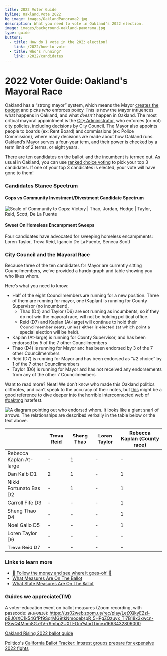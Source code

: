 ```yaml
---
title: 2022 Voter Guide
byline: Oakland.Vote 2022
bg_image: images/OaklandPanorama2.jpg
description: What you need to vote in Oakland's 2022 election.
image: images/background-oakland-panorama.jpg 
type: guide
buttons:
  - title: How do I vote in the 2022 election?
    link: /2022/how-to-vote
  - title: Who's running?
    link: /2022/candidates
---
```


# 2022 Voter Guide: Oakland's Mayoral Race

Oakland has a “strong mayor” system, which means the Mayor [creates the budget](https://cao-94612.s3.amazonaws.com/documents/Budget-Basics-FY21-23-17.pdf) and picks _who_ enforces policy.  This is how the Mayor influences what happens in Oakland, and what _doesn’t_ happen in Oakland.  The most critical mayoral appointment is the [City Administrator](https://transparentcalifornia.com/salaries/search/?q=City%20Administrator&y=2021), who enforces (or not) city policies, including decisions by City Council.  The Mayor also appoints people to boards (ex: Rent Board) and commissions (ex: Police Commission), where many decisions are made about how Oakland runs.  Oakland’s Mayor serves a four-year term, and their power is checked by a term limit of 2 terms, or eight years.

There are ten candidates on the ballot, and the incumbent is termed out.  As usual in Oakland, you can use [ranked choice voting](https://www.instagram.com/tv/CExJpiRBxaP/) to pick your top 3 candidates.  If one of your top 3 candidates is elected, your vote will have gone to them!

### Candidates Stance Spectrum
#### Cops vs Community Investment/Divestment Candidate Spectrum
![Scale of Community to Cops: Victory | Thao, Jordan, Hodge | Taylor, Reid, Scott, De La Fuente](/images/2022/overview-scale-cop-to-community.jpg)

#### Sweet On Homeless Encampment Sweeps
Four candidates have advocated for sweeping homeless encampments:
Loren Taylor, Treva Reid, Igancio De La Fuente, Seneca Scott

### City Council and the Mayoral Race
Because three of the ten candidates for Mayor are currently sitting Councilmembers, we’ve provided a handy graph and table showing you who likes whom.

Here’s what you need to know:
* Half of the eight Councilmembers are running for a new position.  Three of them are running for mayor, one (Kaplan) is running for County Supervisor (no incumbent).
  * Thao (D4) and Taylor (D6) are not running as incumbents, so if they do not win the mayoral race, will not be holding political office.
  * Reid (D7) and Kaplan (At-large) will continue to hold their Councilmember seats, unless either is elected (at which point a special election will be held).
* Kaplan (At-large) is running for County Supervisor, and has been endorsed by 5 of the 7 other Councilmembers
* Thao (D4) is running for Mayor and has been endorsed by 3 of the 7 other Councilmembers
* Reid (D7) is running for Mayor and has been endorsed as “#2 choice” by 1 of the 7 other Councilmembers
* Taylor (D6) is running for Mayor and has not received any endorsements from any of the other 7 Councilmembers

Want to read more? Neat! We don’t know who made this Oakland politics cliffnotes, and can’t speak to the accuracy of their notes, but [this](https://docs.google.com/document/d/1ZeeINU0a3sn4MdejfhhcYKjlNPPc9ZNe2BW2sFUSJWU/edit#heading=h.dfm3zx7isenz) might be a good reference to dive deeper into the horrible interconnected web of [#oaktmg](https://twitter.com/search?q=%23oakmtg) hatefest.

![A diagram pointing out who endorsed whom. It looks like a giant snarl of arrows. The relationships are described verbally in the table below or the text above.](/images/2022/overview-hatefest.jpg)




|                     	| Treva Reid | Sheng Thao | Loren Taylor | Rebecca Kaplan (County race) |
|-------------------------|------------|------------|--------------|------------------------------|
| Rebecca Kaplan At-large | -      	| 1      	| -        	| -                        	|
| Dan Kalb D1         	| 2      	| 1      	| -        	| 1                        	|
| Nikki Fortunato Bas D2  | -      	| 1      	| -        	| 1                        	|
| Carroll Fife D3     	| -      	| -      	| -        	| 1                        	|
| Sheng Thao D4       	| -      	| -      	| -        	| 1                        	|
| Noel Gallo D5       	| -      	| -      	| -        	| 1                        	|
| Loren Taylor D6     	| -      	| -      	| -        	| -                        	|
| Treva Reid D7       	| -      	| -      	| -        	| -                        	|



### Links to learn more

* [🎵 Follow the money and see where it goes-oh! 🎵](https://data.oaklandca.gov/campaign_finance/contribution?electionYear=2022&since=2020-02-22&until=2022-10-30)
* [What Measures Are On The Ballot](https://www.acgov.org/rov_app/measures)
* [What State Measures Are On The Ballot](https://www.sos.ca.gov/elections/ballot-measures/qualified-ballot-measures)

### Guides we appreciate(TM)
A voter-education event on ballot measures (Zoom recording, with passcode: `BFJ@0N30`):
https://us02web.zoom.us/rec/play/LetXQkyE2zl-pBJ0rXC1k54GfPf9SqrMG9tkNmooebspR_5HPgZQzuyx_Ti7B18x3xwcn-PXwQ4Mnm8G.e1V-r9mbp2UXTEOm?startTime=1663432806000

[Oakland Rising 2022 ballot guide](https://www.oaklandrising.org/2022voterguide/)

Politico's [California Ballot Tracker: Interest groups prepare for expensive 2022 fights](https://www.politico.com/interactives/2022/california-ballot-measures-propositions-guide-2022/)
